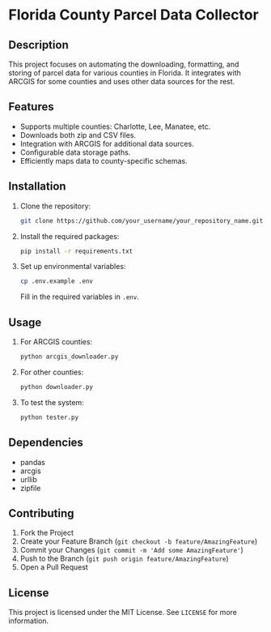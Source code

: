 # Florida County Parcel Data Collector

## Description

This project focuses on automating the downloading, formatting, and storing of parcel data for various counties in Florida. It integrates with ARCGIS for some counties and uses other data sources for the rest.

## Features

- Supports multiple counties: Charlotte, Lee, Manatee, etc.
- Downloads both zip and CSV files.
- Integration with ARCGIS for additional data sources.
- Configurable data storage paths.
- Efficiently maps data to county-specific schemas.

## Installation

1. Clone the repository:

   ``` bash
   git clone https://github.com/your_username/your_repository_name.git
   ```

2. Install the required packages:

   ``` bash
   pip install -r requirements.txt
   ```

3. Set up environmental variables:

   ``` bash
   cp .env.example .env
   ```

   Fill in the required variables in `.env`.

## Usage

1. For ARCGIS counties:

   ``` bash
   python arcgis_downloader.py
   ```

2. For other counties:

   ``` bash
   python downloader.py
   ```

3. To test the system:

   ``` bash
   python tester.py
   ```

## Dependencies

- pandas
- arcgis
- urllib
- zipfile

## Contributing

1. Fork the Project
2. Create your Feature Branch (`git checkout -b feature/AmazingFeature`)
3. Commit your Changes (`git commit -m 'Add some AmazingFeature'`)
4. Push to the Branch (`git push origin feature/AmazingFeature`)
5. Open a Pull Request

## License

This project is licensed under the MIT License. See `LICENSE` for more information.
